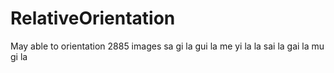 # RelativeOrientation
May able to orientation 2885 images
sa gi la gui la me yi la
la sai la gai la mu gi la
